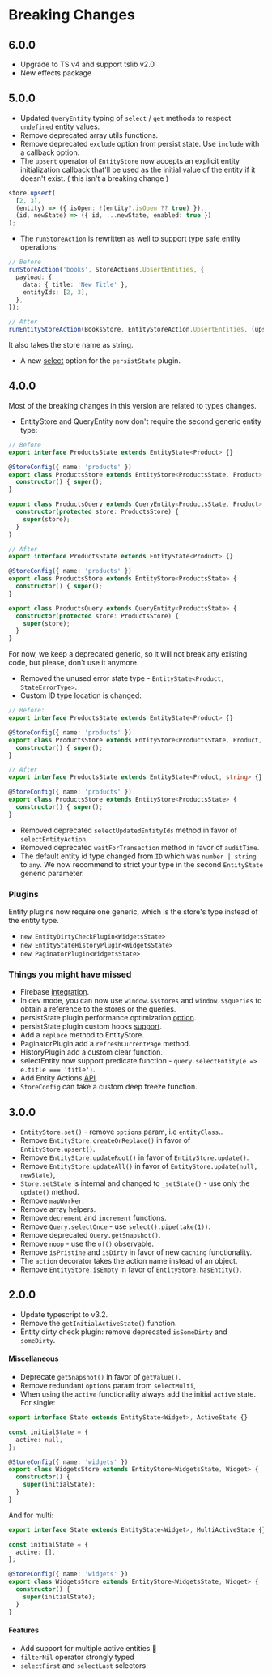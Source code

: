 # Breaking Changes

## 6.0.0

- Upgrade to TS v4 and support tslib v2.0
- New effects package

## 5.0.0

- Updated `QueryEntity` typing of `select` / `get` methods to respect `undefined` entity values.
- Remove deprecated array utils functions.
- Remove deprecated `exclude` option from persist state. Use `include` with a callback option.
- The `upsert` operator of `EntityStore` now accepts an explicit entity initialization callback that'll be used as the initial value of the entity if it doesn't exist. ( this isn't a breaking change )

```ts
store.upsert(
  [2, 3],
  (entity) => ({ isOpen: !(entity?.isOpen ?? true) }),
  (id, newState) => ({ id, ...newState, enabled: true })
);
```

- The `runStoreAction` is rewritten as well to support type safe entity operations:

```ts
// Before
runStoreAction('books', StoreActions.UpsertEntities, {
  payload: {
    data: { title: 'New Title' },
    entityIds: [2, 3],
  },
});
```

```ts
// After
runEntityStoreAction(BooksStore, EntityStoreAction.UpsertEntities, (upsert) => upsert([2, 3], { title: 'New Title' }, (id, newState) => ({ id, ...newState, price: 0 })));
```

It also takes the store name as string.

- A new [select](https://datorama.github.io/akita/docs/enhancers/persist-state/#select) option for the `persistState` plugin.

## 4.0.0

Most of the breaking changes in this version are related to types changes.

- EntityStore and QueryEntity now don't require the second generic entity type:

```ts
// Before
export interface ProductsState extends EntityState<Product> {}

@StoreConfig({ name: 'products' })
export class ProductsStore extends EntityStore<ProductsState, Product> {
  constructor() { super();
}

export class ProductsQuery extends QueryEntity<ProductsState, Product> {
  constructor(protected store: ProductsStore) {
    super(store);
  }
}

// After
export interface ProductsState extends EntityState<Product> {}

@StoreConfig({ name: 'products' })
export class ProductsStore extends EntityStore<ProductsState> {
  constructor() { super();
}

export class ProductsQuery extends QueryEntity<ProductsState> {
  constructor(protected store: ProductsStore) {
    super(store);
  }
}
```

For now, we keep a deprecated generic, so it will not break any existing code, but please, don't use it anymore.

- Removed the unused error state type - `EntityState<Product, StateErrorType>`.
- Custom ID type location is changed:

```ts
// Before:
export interface ProductsState extends EntityState<Product> {}

@StoreConfig({ name: 'products' })
export class ProductsStore extends EntityStore<ProductsState, Product, string> {
  constructor() { super();
}

// After
export interface ProductsState extends EntityState<Product, string> {}

@StoreConfig({ name: 'products' })
export class ProductsStore extends EntityStore<ProductsState> {
  constructor() { super();
}
```

- Removed deprecated `selectUpdatedEntityIds` method in favor of `selectEntityAction`.
- Removed deprecated `waitForTransaction` method in favor of `auditTime`.
- The default entity id type changed from `ID` which was `number | string` to `any`. We now recommend to strict your type in the second `EntityState` generic parameter.

### Plugins

Entity plugins now require one generic, which is the store's type instead of the entity type.

- `new EntityDirtyCheckPlugin<WidgetsState>`
- `new EntityStateHistoryPlugin<WidgetsState>`
- `new PaginatorPlugin<WidgetsState>`

### Things you might have missed

- Firebase [integration](https://netbasal.gitbook.io/akita/angular-plugins/firebase-integration).
- In dev mode, you can now use `window.$$stores` and `window.$$queries` to obtain a reference to the stores or the queries.
- persistState plugin performance optimization [option](https://netbasal.gitbook.io/akita/enhancers/persist-state#performance-optimization).
- persistState plugin custom hooks [support](https://netbasal.gitbook.io/akita/enhancers/persist-state#custom-hooks).
- Add a `replace` method to EntityStore.
- PaginatorPlugin add a `refreshCurrentPage` method.
- HistoryPlugin add a custom clear function.
- selectEntity now support predicate function - `query.selectEntity(e => e.title === 'title')`.
- Add Entity Actions [API](https://netbasal.gitbook.io/akita/entity-store/entity-query/api#entity-actions).
- `StoreConfig` can take a custom deep freeze function.

## 3.0.0

- `EntityStore.set()` - remove `options` param, i.e `entityClass`..
- Remove `EntityStore.createOrReplace()` in favor of `EntityStore.upsert()`.
- Remove `EntityStore.updateRoot()` in favor of `EntityStore.update()`.
- Remove `EntityStore.updateAll()` in favor of `EntityStore.update(null, newState)`,
- `Store.setState` is internal and changed to `_setState()` - use only the `update()` method.
- Remove `mapWorker`.
- Remove array helpers.
- Remove `decrement` and `increment` functions.
- Remove `Query.selectOnce` - use `select().pipe(take(1))`.
- Remove deprecated `Query.getSnapshot()`.
- Remove `noop` - use the `of()` observable.
- Remove `isPristine` and `isDirty` in favor of new `caching` functionality.
- The `action` decorator takes the action name instead of an object.
- Remove `EntityStore.isEmpty` in favor of `EntityStore.hasEntity()`.

## 2.0.0

- Update typescript to v3.2.
- Remove the `getInitialActiveState()` function.
- Entity dirty check plugin: remove deprecated `isSomeDirty` and `someDirty`.

#### Miscellaneous

- Deprecate `getSnapshot()` in favor of `getValue()`.
- Remove redundant `options` param from `selectMulti`,
- When using the `active` functionality always add the initial `active` state. For single:

```ts
export interface State extends EntityState<Widget>, ActiveState {}

const initialState = {
  active: null,
};

@StoreConfig({ name: 'widgets' })
export class WidgetsStore extends EntityStore<WidgetsState, Widget> {
  constructor() {
    super(initialState);
  }
}
```

And for multi:

```ts
export interface State extends EntityState<Widget>, MultiActiveState {}

const initialState = {
  active: [],
};

@StoreConfig({ name: 'widgets' })
export class WidgetsStore extends EntityStore<WidgetsState, Widget> {
  constructor() {
    super(initialState);
  }
}
```

#### Features

- Add support for multiple active entities 🎉
- `filterNil` operator strongly typed
- `selectFirst` and `selectLast` selectors
